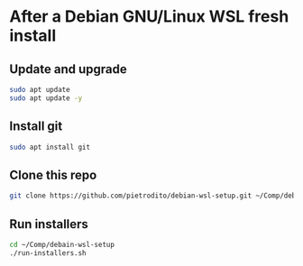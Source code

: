 # After a Debian GNU/Linux WSL fresh install
## Update and upgrade

```bash
sudo apt update
sudo apt update -y
```

## Install git
```bash
sudo apt install git
```

## Clone this repo
```bash
git clone https://github.com/pietrodito/debian-wsl-setup.git ~/Comp/debain-wsl-setup
```

## Run installers
```bash
cd ~/Comp/debain-wsl-setup
./run-installers.sh
```


